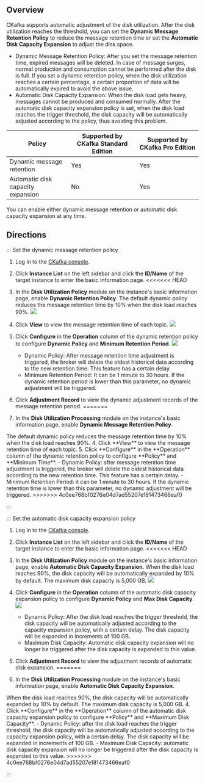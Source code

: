 ## Overview

CKafka supports automatic adjustment of the disk utilization. After the disk utilization reaches the threshold, you can set the **Dynamic Message Retention Policy** to reduce the message retention time or set the **Automatic Disk Capacity Expansion** to adjust the disk space.

- Dynamic Message Retention Policy: After you set the message retention time, expired messages will be deleted. In case of message surges, normal production and consumption cannot be performed after the disk is full. If you set a dynamic retention policy, when the disk utilization reaches a certain percentage, a certain proportion of data will be automatically expired to avoid the above issue.
- Automatic Disk Capacity Expansion: When the disk load gets heavy, messages cannot be produced and consumed normally. After the automatic disk capacity expansion policy is set, when the disk load reaches the trigger threshold, the disk capacity will be automatically adjusted according to the policy, thus avoiding this problem.

| Policy     | Supported by CKafka Standard Edition | Supported by CKafka Pro Edition |
| ------------ | --------------------- | --------------------- |
| Dynamic message retention | Yes                    | Yes                    |
| Automatic disk capacity expansion | No                    | Yes                    |



<dx-alert infotype="explain" title="">
You can enable either dynamic message retention or automatic disk capacity expansion at any time.
</dx-alert>



## Directions

<dx-tabs>

::: Set the dynamic message retention policy

1. Log in to the [CKafka console](https://console.intl.cloud.tencent.com/ckafka).
2. Click **Instance List** on the left sidebar and click the **ID/Name** of the target instance to enter the basic information page.
<<<<<<< HEAD
3. In the **Disk Utilization Policy** module on the instance's basic information page, enable **Dynamic Retention Policy**.
   <dx-alert infotype="explain" title="">
   The default dynamic policy reduces the message retention time by 10% when the disk load reaches 90%.
   </dx-alert>
   ![](https://qcloudimg.tencent-cloud.cn/raw/77e078fc3c63a467c8de2e32e39e999e.png)
4. Click **View** to view the message retention time of each topic.
   ![](https://main.qcloudimg.com/raw/9debb1aedbdb65461f17788276ef0202.png)
5. Click **Configure** in the **Operation** column of the dynamic retention policy to configure **Dynamic Policy** and **Minimum Retention Period**.
   ![](https://main.qcloudimg.com/raw/381d81ec44b0fccc326076fea03c9084.png)
   - Dynamic Policy: After message retention time adjustment is triggered, the broker will delete the oldest historical data according to the new retention time. This feature has a certain delay.
   - Minimum Retention Period: It can be 1 minute to 30 hours. If the dynamic retention period is lower than this parameter, no dynamic adjustment will be triggered.

6. Click **Adjustment Record** to view the dynamic adjustment records of the message retention period.
=======
3. In the **Disk Utilization Processing** module on the instance's basic information page, enable **Dynamic Message Retention Policy**.
<dx-alert infotype="explain" title="">
The default dynamic policy reduces the message retention time by 10% when the disk load reaches 90%.
</dx-alert>
4. Click **View** to view the message retention time of each topic.
5. Click **Configure** in the **Operation** column of the dynamic retention policy to configure **Policy** and **Minimum Time**.
   - Dynamic Policy: after message retention time adjustment is triggered, the broker will delete the oldest historical data according to the new retention time. This feature has a certain delay.
   - Minimum Retention Period: it can be 1 minute to 30 hours. If the dynamic retention time is lower than this parameter, no dynamic adjustment will be triggered.
>>>>>>> 4c0ee768bf0276e04d7ad55207e181473466eaf0

:::

::: Set the automatic disk capacity expansion policy

1. Log in to the [CKafka console](https://console.intl.cloud.tencent.com/ckafka).
2. Click **Instance List** on the left sidebar and click the **ID/Name** of the target instance to enter the basic information page.
<<<<<<< HEAD
3. In the **Disk Utilization Policy** module on the instance's basic information page, enable **Automatic Disk Capacity Expansion**.
   <dx-alert infotype="explain" title="">
   When the disk load reaches 90%, the disk capacity will be automatically expanded by 10% by default. The maximum disk capacity is 5,000 GB.
   </dx-alert>
    ![](https://qcloudimg.tencent-cloud.cn/raw/14e630c4b14e0d33b8658745d2cbed57.png)
4. Click **Configure** in the **Operation** column of the automatic disk capacity expansion policy to configure **Dynamic Policy** and **Max Disk Capacity**.
    ![](https://qcloudimg.tencent-cloud.cn/raw/ee2b8b36740b0286491a3e751faa9cc9.png)
   - Dynamic Policy: After the disk load reaches the trigger threshold, the disk capacity will be automatically adjusted according to the capacity expansion policy, with a certain delay.
     <dx-alert infotype="explain" title="">
     The disk capacity will be expanded in increments of 100 GB.
     </dx-alert>
   - Maximum Disk Capacity: Automatic disk capacity expansion will no longer be triggered after the disk capacity is expanded to this value.

5. Click **Adjustment Record** to view the adjustment records of automatic disk expansion.
=======
3. In the **Disk Utilization Processing** module on the instance's basic information page, enable **Automatic Disk Capacity Expansion**.
<dx-alert infotype="explain" title="">
When the disk load reaches 90%, the disk capacity will be automatically expanded by 10% by default. The maximum disk capacity is 5,000 GB.
</dx-alert>
4. Click **Configure** in the **Operation** column of the automatic disk capacity expansion policy to configure **Policy** and **Maximum Disk Capacity**.
   - Dynamic Policy: after the disk load reaches the trigger threshold, the disk capacity will be automatically adjusted according to the capacity expansion policy, with a certain delay.
<dx-alert infotype="explain" title="">
The disk capacity will be expanded in increments of 100 GB.
</dx-alert>
   - Maximum Disk Capacity: automatic disk capacity expansion will no longer be triggered after the disk capacity is expanded to this value.
>>>>>>> 4c0ee768bf0276e04d7ad55207e181473466eaf0

:::
</dx-tabs>

